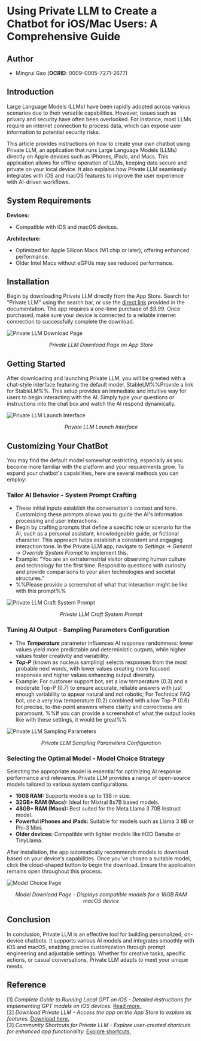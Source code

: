 # Using Private LLM to Create a Chatbot for iOS/Mac Users: A Comprehensive Guide

## Author
* Mingrui Gao (**OCRID**: 0009-0005-7271-2677)

## Introduction
Large Language Models (LLMs) have been rapidly adopted across various scenarios due to their versatile capabilities. However, issues such as privacy and security have often been overlooked. For instance, most LLMs require an internet connection to process data, which can expose user information to potential security risks.

This article provides instructions on how to create your own chatbot using Private LLM, an application that runs Large Language Models (LLMs) directly on Apple devices such as iPhones, iPads, and Macs. This application allows for offline operation of LLMs, keeping data secure and private on your local device. It also explains how Private LLM seamlessly integrates with iOS and macOS features to improve the user experience with AI-driven workflows.

## System Requirements
**Devices:**
- Compatible with iOS and macOS devices.

**Architecture:**
- Optimized for Apple Silicon Macs (M1 chip or later), offering enhanced performance.
- Older Intel Macs without eGPUs may see reduced performance.

## Installation
Begin by downloading Private LLM directly from the App Store. Search for "Private LLM" using the search bar, or use the [direct link](https://apps.apple.com/us/app/private-llm-local-ai-chatbot/id6448106860) provided in the documentation. The app requires a one-time purchase of *$9.99*. Once purchased, make sure your device is connected to a reliable internet connection to successfully complete the download.

![Private LLM Download Page](../img/privatellm-app-store-purchase.png)
<div align="center"><i>Private LLM Download Page on App Store</i></div>


## Getting Started
After downloading and launching Private LLM, you will be greeted with a chat-style interface featuring the default model, StableLM%%Provide a link for StableLM%%. This setup provides an immediate and intuitive way for users to begin interacting with the AI. Simply type your questions or instructions into the chat box and watch the AI respond dynamically.

![Private LLM Launch Interface](../img/privatellm-launchepage.png)
<div align="center"><i>Private LLM Launch Interface</i></div>


## Customizing Your ChatBot
You may find the default model somewhat restricting, especially as you become more familiar with the platform and your requirements grow. To expand your chatbot's capabilities, here are several methods you can employ:

### Tailor AI Behavior - System Prompt Crafting
- These initial inputs establish the conversation's context and tone. Customizing these prompts allows you to guide the AI's information processing and user interactions.
- Begin by crafting prompts that define a specific role or scenario for the AI, such as a personal assistant, knowledgeable guide, or fictional character. This approach helps establish a consistent and engaging interaction tone. In the Private LLM app, navigate to *Settings -> General -> Override System Prompt* to implement this.
- Example: "You are an extraterrestrial visitor observing human culture and technology for the first time. Respond to questions with curiosity and provide comparisons to your alien technologies and societal structures."
- %%Please provide a screenshot of what that interaction might be like with this prompt%%

![Private LLM Craft System Prompt](../img/privatellm-system-prompt.png)
<div align="center"><i>Private LLM Craft System Prompt</i></div>


### Tuning AI Output - Sampling Parameters Configuration
- The ***Temperature*** parameter influences AI response randomness: lower values yield more predictable and deterministic outputs, while higher values foster creativity and variability.
- ***Top-P*** (known as nucleus sampling) selects responses from the most probable next words, with lower values creating more focused responses and higher values enhancing output diversity.
- Example: For customer support bot, set a low temperature (0.3) and a moderate Top-P (0.7) to ensure accurate, reliable answers with just enough variability to appear natural and not robotic; For Technical FAQ bot, use a very low temperature (0.2) combined with a low Top-P (0.6) for precise, to-the-point answers where clarity and correctness are paramount.
  %%If you can provide a screenshot of what the output looks like with these settings, it would be great%%

![Private LLM Sampling Parameters](../img/privatellm-sampling-parameters.png)
<div align="center"><i>Private LLM Sampling Parameters Configuration</i></div>


### Selecting the Optimal Model - Model Choice Strategy

Selecting the appropriate model is essential for optimizing AI response performance and relevance. Private LLM provides a range of open-source models tailored to various system configurations.
- **16GB RAM:** Supports models up to 13B in size.
- **32GB+ RAM (Macs):** Ideal for Mixtral 8x7B based models.
- **48GB+ RAM (Macs):** Best suited for the Meta Llama 3 70B Instruct model.
- **Powerful iPhones and iPads:** Suitable for models such as Llama 3 8B or Phi-3 Mini.
- **Older devices:** Compatible with lighter models like H2O Danube or TinyLlama.
  
After installation, the app automatically recommends models to download based on your device's capabilities. Once you've chosen a suitable model, click the cloud-shaped button to begin the download. Ensure the application remains open throughout this process.

![Model Choice Page](../img/privatellm-download-model.png)
<div align="center"><i>Model Download Page - Displays compatible models for a 16GB RAM macOS device</i></div>



## Conclusion
In conclusion, Private LLM is an effective tool for building personalized, on-device chatbots. It supports various AI models and integrates smoothly with iOS and macOS, enabling precise customization through prompt engineering and adjustable settings. Whether for creative tasks, specific actions, or casual conversations, Private LLM adapts to meet your unique needs.

## Reference
[1] *Complete Guide to Running Local GPT on iOS - Detailed instructions for implementing GPT models on iOS devices.* [Read more.](https://privatellm.app/blog/run-local-gpt-on-ios-complete-guide) <br>
[2] *Download Private LLM - Access the app on the App Store to explore its features.* [Download here.](https://apps.apple.com/us/app/private-llm-local-ai-chatbot/id6448106860)<br>
[3] *Community Shortcuts for Private LLM - Explore user-created shortcuts for enhanced app functionality.* [Explore shortcuts.](https://privatellm.app/en/community-shortcuts)